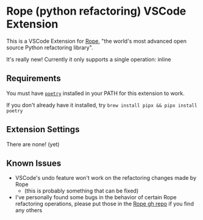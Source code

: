 # Rope (python refactoring) VSCode Extension

This is a VSCode Extension for [Rope](https://github.com/python-rope/rope), "the world's most advanced open source Python refactoring library".

It's really new! Currently it only supports a single operation: inline

## Requirements

You must have [`poetry`](https://python-poetry.org/docs/) installed in your PATH for this extension to work.

If you don't already have it installed, try `brew install pipx && pipx install poetry`

## Extension Settings

There are none! (yet)

## Known Issues

* VSCode's undo feature won't work on the refactoring changes made by Rope
  * (this is probably something that can be fixed)
* I've personally found some bugs in the behavior of certain Rope refactoring operations, please put those in the [Rope gh repo](https://github.com/python-rope/rope) if you find any others
